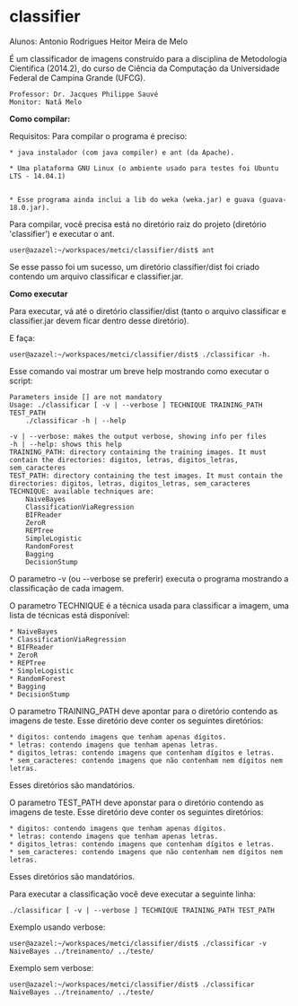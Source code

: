 classifier
====================

Alunos: Antonio Rodrigues
				Heitor Meira de Melo

É um classificador de imagens construído para a disciplina de Metodologia Científica (2014.2), do curso de Ciência da Computação da Universidade Federal de Campina Grande (UFCG).

	Professor: Dr. Jacques Philippe Sauvé
	Monitor: Natã Melo

**Como compilar:**

Requisitos:
Para compilar o programa é preciso:

	* java instalador (com java compiler) e ant (da Apache).

	* Uma plataforma GNU Linux (o ambiente usado para testes foi Ubuntu LTS - 14.04.1)


	* Esse programa ainda inclui a lib do weka (weka.jar) e guava (guava-18.0.jar).

Para compilar, você precisa está no diretório raiz do projeto (diretório 'classifier') e executar o ant.

```
user@azazel:~/workspaces/metci/classifier/dist$ ant
```

Se esse passo foi um sucesso, um diretório classifier/dist foi criado contendo um arquivo classificar e classifier.jar.


**Como executar**

Para executar, vá até o diretório classifier/dist (tanto o arquivo classificar e classifier.jar devem ficar dentro desse diretório).

E faça:
```
user@azazel:~/workspaces/metci/classifier/dist$ ./classificar -h.
```

Esse comando vai mostrar um breve help mostrando como executar o script:
```
Parameters inside [] are not mandatory
Usage: ./classificar [ -v | --verbose ] TECHNIQUE TRAINING_PATH TEST_PATH
	./classificar -h | --help

-v | --verbose: makes the output verbose, showing info per files
-h | --help: shows this help
TRAINING_PATH: directory containing the training images. It must contain the directories: digitos, letras, digitos_letras, sem_caracteres
TEST_PATH: directory containing the test images. It must contain the directories: digitos, letras, digitos_letras, sem_caracteres
TECHNIQUE: available techniques are:
	NaiveBayes
	ClassificationViaRegression
	BIFReader
	ZeroR
	REPTree
	SimpleLogistic
	RandomForest
	Bagging
	DecisionStump
```

O parametro -v (ou --verbose se preferir) executa o programa mostrando a classificação de cada imagem.

O parametro TECHNIQUE é a técnica usada para classificar a imagem, uma lista de técnicas está disponível:

	* NaiveBayes
	* ClassificationViaRegression
	* BIFReader
	* ZeroR
	* REPTree
	* SimpleLogistic
	* RandomForest
	* Bagging
	* DecisionStump

O parametro TRAINING_PATH deve apontar para o diretório contendo as imagens de teste. Esse diretório deve conter os seguintes diretórios:

	* digitos: contendo imagens que tenham apenas dígitos.
	* letras: contendo imagens que tenham apenas letras.
	* digitos_letras: contendo imagens que contenham dígitos e letras.
	* sem_caracteres: contendo imagens que não contenham nem dígitos nem letras.

Esses diretórios são mandatórios.

O parametro TEST_PATH deve aponstar para o diretório contendo as imagens de teste. Esse diretório deve conter os seguintes diretórios:

	* digitos: contendo imagens que tenham apenas dígitos.
	* letras: contendo imagens que tenham apenas letras.
	* digitos_letras: contendo imagens que contenham dígitos e letras.
	* sem_caracteres: contendo imagens que não contenham nem dígitos nem letras.

Esses diretórios são mandatórios.

Para executar a classificação você deve executar a seguinte linha:
```
./classificar [ -v | --verbose ] TECHNIQUE TRAINING_PATH TEST_PATH
```

Exemplo usando verbose:
```
user@azazel:~/workspaces/metci/classifier/dist$ ./classificar -v NaiveBayes ../treinamento/ ../teste/
```

Exemplo sem verbose:
```
user@azazel:~/workspaces/metci/classifier/dist$ ./classificar NaiveBayes ../treinamento/ ../teste/
```
